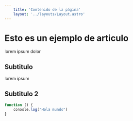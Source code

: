 ```yaml
---
    title: 'Contenido de la página'
    layout: '../layouts/Layout.astro'
---
```


# Esto es un ejemplo de articulo
lorem ipsum dolor

## Subtitulo

lorem ipsum

## Subtitulo 2

```javascript
function () {
    conosle.log("Hola mundo")
}
```